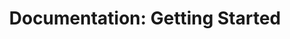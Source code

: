 ---
layout: default
permalink: documentation/GettingStarted.html
title: "Documentation: Getting Started"
---
